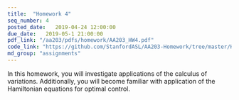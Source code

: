 ```yaml
---
title:  "Homework 4"
seq_number: 4
posted_date:   2019-04-24 12:00:00
due_date:   2019-05-1 21:00:00
pdf_link: "/aa203/pdfs/homework/AA203_HW4.pdf"
code_link: "https://github.com/StanfordASL/AA203-Homework/tree/master/HW4"
md_group: "assignments"
---
```


In this homework, you will investigate applications of the calculus of variations. Additionally, you will become familiar with application of the Hamiltonian equations for optimal control. 